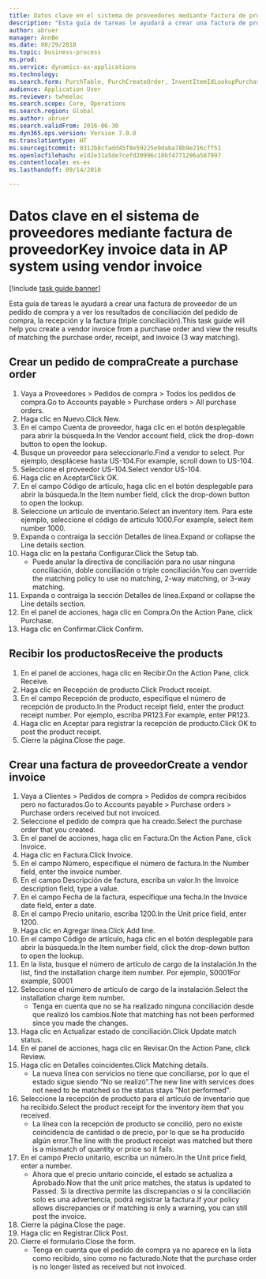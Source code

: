 ```yaml
--- 
title: Datos clave en el sistema de proveedores mediante factura de proveedor
description: "Esta guía de tareas le ayudará a crear una factura de proveedor de un pedido de compra y a ver los resultados de conciliación del pedido de compra, la recepción y la factura (triple conciliación)."
author: abruer
manager: AnnBe
ms.date: 08/29/2018
ms.topic: business-process
ms.prod: 
ms.service: dynamics-ax-applications
ms.technology: 
ms.search.form: PurchTable, PurchCreateOrder, InventItemIdLookupPurchase, PurchEditLines, VendEditInvoice, InventItemIdLookupSimple, VendInvoiceMatchingDetails
audience: Application User
ms.reviewer: twheeloc
ms.search.scope: Core, Operations
ms.search.region: Global
ms.author: abruer
ms.search.validFrom: 2016-06-30
ms.dyn365.ops.version: Version 7.0.0
ms.translationtype: HT
ms.sourcegitcommit: 0312b8cfadd45f8e59225e9daba78b9e216cff51
ms.openlocfilehash: e1d2e31a5de7cefd20996c18bf4771296a587997
ms.contentlocale: es-es
ms.lasthandoff: 09/14/2018

---
```

# <a name="key-invoice-data-in-ap-system-using-vendor-invoice"></a><span data-ttu-id="d0502-103">Datos clave en el sistema de proveedores mediante factura de proveedor</span><span class="sxs-lookup"><span data-stu-id="d0502-103">Key invoice data in AP system using vendor invoice</span></span>

[!include [task guide banner](../../includes/task-guide-banner.md)]

<span data-ttu-id="d0502-104">Esta guía de tareas le ayudará a crear una factura de proveedor de un pedido de compra y a ver los resultados de conciliación del pedido de compra, la recepción y la factura (triple conciliación).</span><span class="sxs-lookup"><span data-stu-id="d0502-104">This task guide will help you create a vendor invoice from a purchase order and view the results of matching the purchase order, receipt, and invoice (3 way matching).</span></span>


## <a name="create-a-purchase-order"></a><span data-ttu-id="d0502-105">Crear un pedido de compra</span><span class="sxs-lookup"><span data-stu-id="d0502-105">Create a purchase order</span></span>
1. <span data-ttu-id="d0502-106">Vaya a Proveedores > Pedidos de compra > Todos los pedidos de compra.</span><span class="sxs-lookup"><span data-stu-id="d0502-106">Go to Accounts payable > Purchase orders > All purchase orders.</span></span>
2. <span data-ttu-id="d0502-107">Haga clic en Nuevo.</span><span class="sxs-lookup"><span data-stu-id="d0502-107">Click New.</span></span>
3. <span data-ttu-id="d0502-108">En el campo Cuenta de proveedor, haga clic en el botón desplegable para abrir la búsqueda.</span><span class="sxs-lookup"><span data-stu-id="d0502-108">In the Vendor account field, click the drop-down button to open the lookup.</span></span>
4. <span data-ttu-id="d0502-109">Busque un proveedor para seleccionarlo.</span><span class="sxs-lookup"><span data-stu-id="d0502-109">Find a vendor to select.</span></span> <span data-ttu-id="d0502-110">Por ejemplo, desplácese hasta US-104.</span><span class="sxs-lookup"><span data-stu-id="d0502-110">For example, scroll down to US-104.</span></span>
5. <span data-ttu-id="d0502-111">Seleccione el proveedor US-104.</span><span class="sxs-lookup"><span data-stu-id="d0502-111">Select vendor US-104.</span></span>
6. <span data-ttu-id="d0502-112">Haga clic en Aceptar</span><span class="sxs-lookup"><span data-stu-id="d0502-112">Click OK.</span></span>
7. <span data-ttu-id="d0502-113">En el campo Código de artículo, haga clic en el botón desplegable para abrir la búsqueda.</span><span class="sxs-lookup"><span data-stu-id="d0502-113">In the Item number field, click the drop-down button to open the lookup.</span></span>
8. <span data-ttu-id="d0502-114">Seleccione un artículo de inventario.</span><span class="sxs-lookup"><span data-stu-id="d0502-114">Select an inventory item.</span></span> <span data-ttu-id="d0502-115">Para este ejemplo, seleccione el código de artículo 1000.</span><span class="sxs-lookup"><span data-stu-id="d0502-115">For example, select item number 1000.</span></span>
9. <span data-ttu-id="d0502-116">Expanda o contraiga la sección Detalles de línea.</span><span class="sxs-lookup"><span data-stu-id="d0502-116">Expand or collapse the Line details section.</span></span>
10. <span data-ttu-id="d0502-117">Haga clic en la pestaña Configurar.</span><span class="sxs-lookup"><span data-stu-id="d0502-117">Click the Setup tab.</span></span>
    * <span data-ttu-id="d0502-118">Puede anular la directiva de conciliación para no usar ninguna conciliación, doble conciliación o triple conciliación.</span><span class="sxs-lookup"><span data-stu-id="d0502-118">You can override the matching policy to use no matching, 2-way matching, or 3-way matching.</span></span>  
11. <span data-ttu-id="d0502-119">Expanda o contraiga la sección Detalles de línea.</span><span class="sxs-lookup"><span data-stu-id="d0502-119">Expand or collapse the Line details section.</span></span>
12. <span data-ttu-id="d0502-120">En el panel de acciones, haga clic en Compra.</span><span class="sxs-lookup"><span data-stu-id="d0502-120">On the Action Pane, click Purchase.</span></span>
13. <span data-ttu-id="d0502-121">Haga clic en Confirmar.</span><span class="sxs-lookup"><span data-stu-id="d0502-121">Click Confirm.</span></span>

## <a name="receive-the-products"></a><span data-ttu-id="d0502-122">Recibir los productos</span><span class="sxs-lookup"><span data-stu-id="d0502-122">Receive the products</span></span>
1. <span data-ttu-id="d0502-123">En el panel de acciones, haga clic en Recibir.</span><span class="sxs-lookup"><span data-stu-id="d0502-123">On the Action Pane, click Receive.</span></span>
2. <span data-ttu-id="d0502-124">Haga clic en Recepción de producto.</span><span class="sxs-lookup"><span data-stu-id="d0502-124">Click Product receipt.</span></span>
3. <span data-ttu-id="d0502-125">En el campo Recepción de producto, especifique el número de recepción de producto.</span><span class="sxs-lookup"><span data-stu-id="d0502-125">In the Product receipt field, enter the product receipt number.</span></span> <span data-ttu-id="d0502-126">Por ejemplo, escriba PR123.</span><span class="sxs-lookup"><span data-stu-id="d0502-126">For example, enter PR123.</span></span>
4. <span data-ttu-id="d0502-127">Haga clic en Aceptar para registrar la recepción de producto.</span><span class="sxs-lookup"><span data-stu-id="d0502-127">Click OK to post the product receipt.</span></span>
5. <span data-ttu-id="d0502-128">Cierre la página.</span><span class="sxs-lookup"><span data-stu-id="d0502-128">Close the page.</span></span>

## <a name="create-a-vendor-invoice"></a><span data-ttu-id="d0502-129">Crear una factura de proveedor</span><span class="sxs-lookup"><span data-stu-id="d0502-129">Create a vendor invoice</span></span>
1. <span data-ttu-id="d0502-130">Vaya a Clientes > Pedidos de compra > Pedidos de compra recibidos pero no facturados.</span><span class="sxs-lookup"><span data-stu-id="d0502-130">Go to Accounts payable > Purchase orders > Purchase orders received but not invoiced.</span></span>
2. <span data-ttu-id="d0502-131">Seleccione el pedido de compra que ha creado.</span><span class="sxs-lookup"><span data-stu-id="d0502-131">Select the purchase order that you created.</span></span>
3. <span data-ttu-id="d0502-132">En el panel de acciones, haga clic en Factura.</span><span class="sxs-lookup"><span data-stu-id="d0502-132">On the Action Pane, click Invoice.</span></span>
4. <span data-ttu-id="d0502-133">Haga clic en Factura.</span><span class="sxs-lookup"><span data-stu-id="d0502-133">Click Invoice.</span></span>
5. <span data-ttu-id="d0502-134">En el campo Número, especifique el número de factura.</span><span class="sxs-lookup"><span data-stu-id="d0502-134">In the Number field, enter the invoice number.</span></span>
6. <span data-ttu-id="d0502-135">En el campo Descripción de factura, escriba un valor.</span><span class="sxs-lookup"><span data-stu-id="d0502-135">In the Invoice description field, type a value.</span></span>
7. <span data-ttu-id="d0502-136">En el campo Fecha de la factura, especifique una fecha.</span><span class="sxs-lookup"><span data-stu-id="d0502-136">In the Invoice date field, enter a date.</span></span>
8. <span data-ttu-id="d0502-137">En el campo Precio unitario, escriba 1200.</span><span class="sxs-lookup"><span data-stu-id="d0502-137">In the Unit price field, enter 1200.</span></span>
9. <span data-ttu-id="d0502-138">Haga clic en Agregar línea.</span><span class="sxs-lookup"><span data-stu-id="d0502-138">Click Add line.</span></span>
10. <span data-ttu-id="d0502-139">En el campo Código de artículo, haga clic en el botón desplegable para abrir la búsqueda.</span><span class="sxs-lookup"><span data-stu-id="d0502-139">In the Item number field, click the drop-down button to open the lookup.</span></span>
11. <span data-ttu-id="d0502-140">En la lista, busque el número de artículo de cargo de la instalación.</span><span class="sxs-lookup"><span data-stu-id="d0502-140">In the list, find the installation charge item number.</span></span> <span data-ttu-id="d0502-141">Por ejemplo, S0001</span><span class="sxs-lookup"><span data-stu-id="d0502-141">For example, S0001</span></span>
12. <span data-ttu-id="d0502-142">Seleccione el número de artículo de cargo de la instalación.</span><span class="sxs-lookup"><span data-stu-id="d0502-142">Select the installation charge item number.</span></span>
    * <span data-ttu-id="d0502-143">Tenga en cuenta que no se ha realizado ninguna conciliación desde que realizó los cambios.</span><span class="sxs-lookup"><span data-stu-id="d0502-143">Note that matching has not been performed since you made the changes.</span></span>  
13. <span data-ttu-id="d0502-144">Haga clic en Actualizar estado de conciliación.</span><span class="sxs-lookup"><span data-stu-id="d0502-144">Click Update match status.</span></span>
14. <span data-ttu-id="d0502-145">En el panel de acciones, haga clic en Revisar.</span><span class="sxs-lookup"><span data-stu-id="d0502-145">On the Action Pane, click Review.</span></span>
15. <span data-ttu-id="d0502-146">Haga clic en Detalles coincidentes.</span><span class="sxs-lookup"><span data-stu-id="d0502-146">Click Matching details.</span></span>
    * <span data-ttu-id="d0502-147">La nueva línea con servicios no tiene que conciliarse, por lo que el estado sigue siendo “No se realizó”.</span><span class="sxs-lookup"><span data-stu-id="d0502-147">The new line with services does not need to be matched so the status stays "Not performed".</span></span>  
16. <span data-ttu-id="d0502-148">Seleccione la recepción de producto para el artículo de inventario que ha recibido.</span><span class="sxs-lookup"><span data-stu-id="d0502-148">Select the product receipt for the inventory item that you received.</span></span>
    * <span data-ttu-id="d0502-149">La línea con la recepción de producto se concilió, pero no existe coincidencia de cantidad o de precio, por lo que se ha producido algún error.</span><span class="sxs-lookup"><span data-stu-id="d0502-149">The line with the product receipt was matched but there is a mismatch of quantity or price so it fails.</span></span>  
17. <span data-ttu-id="d0502-150">En el campo Precio unitario, escriba un número.</span><span class="sxs-lookup"><span data-stu-id="d0502-150">In the Unit price field, enter a number.</span></span>
    * <span data-ttu-id="d0502-151">Ahora que el precio unitario coincide, el estado se actualiza a Aprobado.</span><span class="sxs-lookup"><span data-stu-id="d0502-151">Now that the unit price matches, the status is updated to Passed.</span></span> <span data-ttu-id="d0502-152">Si la directiva permite las discrepancias o si la conciliación solo es una advertencia, podrá registrar la factura.</span><span class="sxs-lookup"><span data-stu-id="d0502-152">If your policy allows discrepancies or if matching is only a warning, you can still post the invoice.</span></span>  
18. <span data-ttu-id="d0502-153">Cierre la página.</span><span class="sxs-lookup"><span data-stu-id="d0502-153">Close the page.</span></span>
19. <span data-ttu-id="d0502-154">Haga clic en Registrar.</span><span class="sxs-lookup"><span data-stu-id="d0502-154">Click Post.</span></span>
20. <span data-ttu-id="d0502-155">Cierre el formulario.</span><span class="sxs-lookup"><span data-stu-id="d0502-155">Close the form.</span></span>
    * <span data-ttu-id="d0502-156">Tenga en cuenta que el pedido de compra ya no aparece en la lista como recibido, sino como no facturado.</span><span class="sxs-lookup"><span data-stu-id="d0502-156">Note that the purchase order is no longer listed as received but not invoiced.</span></span>  


